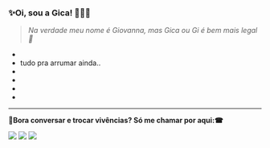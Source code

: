 ### ✨Oi, sou a Gica! 👩🏾‍💻
> *Na verdade meu nome é Giovanna, mas Gica ou Gi é bem mais legal 👻*
*
* tudo pra arrumar ainda..
*
*
*
*
---

**💬Bora conversar e trocar vivências? Só me chamar por aqui:☎**
<p align="left">
  <a href="mailto:giovnn.alves@gmail.com" target="_blank" rel="noopener noreferrer" alt="Gmail">
  <img src="https://img.shields.io/badge/-Gmail-FF0000?style=flat-square&labelColor=FF0000&logo=gmail&logoColor=white&link=giovnn.alves@gmail.com" /></a>

  <a href="https://www.linkedin.com/in/giovanna-alves-gica/" target="_blank" rel="noopener noreferrer" alt="Linkedin">
  <img src="https://img.shields.io/badge/-Linkedin-0e76a8?style=flat-square&logo=Linkedin&logoColor=white&link=https://www.linkedin.com/in/giovanna-alves-gica/" /></a>
  
   <a href="https://www.instagram.com/gpmf_gica/" alt="Instagram">
  <img src="https://img.shields.io/badge/-Instagram-DF0174?style=flat-square&labelColor=DF0174&logo=instagram&logoColor=white&link=https://www.instagram.com/gpmf_gica/"/></a>
</p>  

